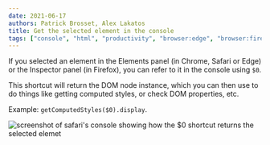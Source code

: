 ```yaml
---
date: 2021-06-17
authors: Patrick Brosset, Alex Lakatos
title: Get the selected element in the console
tags: ["console", "html", "productivity", "browser:edge", "browser:firefox", "browser:chrome", "browser:safari"]
---
```

If you selected an element in the Elements panel (in Chrome, Safari or Edge) or the Inspector panel (in Firefox), you can refer to it in the console using `$0`.

This shortcut will return the DOM node instance, which you can then use to do things like getting computed styles, or check DOM properties, etc.

Example: `getComputedStyles($0).display`.

![screenshot of safari's console showing how the $0 shortcut returns the selected elemet](/assets/img/get-current-element-in-console.jpg)